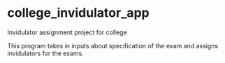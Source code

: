 # college_invidulator_app
Invidulator assignment project for college

This program takes in inputs about specification of the exam and assigns invidulators for the exams.

